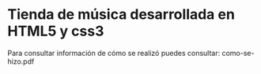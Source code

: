 <h1>Tienda de música desarrollada en HTML5 y css3</h1>

Para consultar información de cómo se realizó puedes consultar: como-se-hizo.pdf
